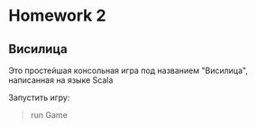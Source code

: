 # Homework 2
## Висилица
Это простейшая консольная игра под названием "Висилица", написанная на языке Scala

Запустить игру:
  >run Game
